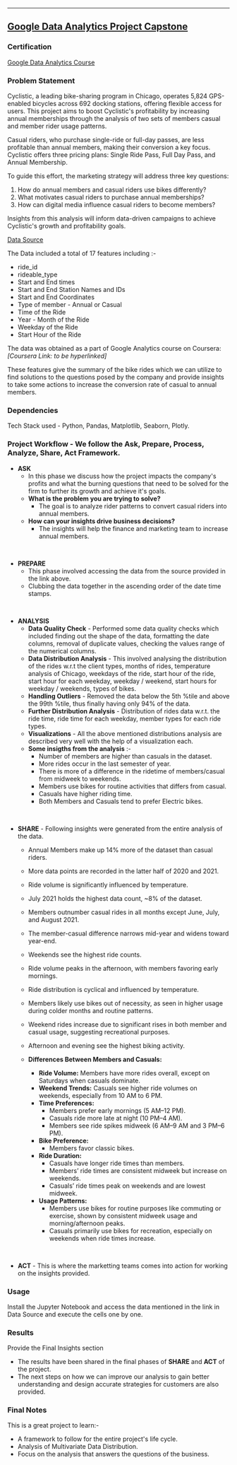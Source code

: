 ______

## [Google Data Analytics Project Capstone](https://github.com/SUPREME-CODER/Google-Analytics-Capstone-Project/blob/master/Google%20Analytics%20Capstone%20Project%201.ipynb)

### Certification
[Google Data Analytics Course](https://coursera.org/share/59978c03d5571cc3c5efc1bded3731d0)

### Problem Statement
Cyclistic, a leading bike-sharing program in Chicago, operates 5,824 GPS-enabled bicycles across 692 docking stations, offering flexible access for users. This project aims to boost Cyclistic's profitability by increasing annual memberships through the analysis of two sets of members casual and member rider usage patterns.

Casual riders, who purchase single-ride or full-day passes, are less profitable than annual members, making their conversion a key focus. Cyclistic offers three pricing plans: Single Ride Pass, Full Day Pass, and Annual Membership.

To guide this effort, the marketing strategy will address three key questions:

1. How do annual members and casual riders use bikes differently?
2. What motivates casual riders to purchase annual memberships?
3. How can digital media influence casual riders to become members?

Insights from this analysis will inform data-driven campaigns to achieve Cyclistic's growth and profitability goals.

[Data Source](https://divvy-tripdata.s3.amazonaws.com/index.html)

The Data included a total of 17 features including :-
* ride_id
* rideable_type
* Start and End times
* Start and End Station Names and IDs
* Start and End Coordinates
* Type of member - Annual or Casual
* Time of the Ride
* Year - Month of the Ride
* Weekday of the Ride
* Start Hour of the Ride

The data was obtained as a part of Google Analytics course on Coursera: _[Coursera Link: to be hyperlinked]_


These features give the summary of the bike rides which we can utilize to find solutions to the questions posed by the company and provide insights to take some actions to increase the conversion rate of casual to annual members.

### Dependencies
Tech Stack used - Python, Pandas, Matplotlib, Seaborn, Plotly.

### Project Workflow - We follow the Ask, Prepare, Process, Analyze, Share, Act Framework.
* **ASK**
    * In this phase we discuss how the project impacts the company's profits and what the burning questions that need to be solved for the firm to further its growth and achieve it's goals.
    * **What is the problem you are trying to solve?**
      * The goal is to analyze rider patterns to convert casual riders into annual members.
    * **How can your insights drive business decisions?**
      * The insights will help the finance and marketing team to increase annual members.

<br>

* **PREPARE**
    * This phase involved accessing the data from the source provided in the link above.
    * Clubbing the data together in the ascending order of the date time stamps.

<br>

* **ANALYSIS**
    * **Data Quality Check** - Performed some data quality checks which included finding out the shape of the data, formatting the date columns, removal of duplicate values, checking the values range of the numerical columns.
    * **Data Distribution Analysis** - This involved analysing the distribution of the rides w.r.t the client types, months of rides, temperature analysis of Chicago, weekdays of the ride, start hour of the ride, start hour for each weekday, weekday / weekend, start hours for weekday / weekends, types of bikes.
    * **Handling Outliers** - Removed the data below the 5th %tile and above the 99th %tile, thus finally having only 94% of the data.
    * **Further Distribution Analysis** - Distribution of rides data w.r.t. the ride time, ride time for each weekday, member types for each ride types. 
    * **Visualizations** - All the above mentioned distributions analysis are described very well with the help of a visualization each.
    * **Some insigths from the analysis** :-
        * Number of members are higher than casuals in the dataset.
        * More rides occur in the last semester of year.
        * There is more of a difference in the ridetime of members/casual from midweek to weekends.
        * Members use bikes for routine activities that differs from casual.
        * Casuals have higher riding time.
        * Both Members and Casuals tend to prefer Electric bikes.

<br>

* **SHARE** - Following insights were generated from the entire analysis of the data.
    * Annual Members make up 14% more of the dataset than casual riders.
    * More data points are recorded in the latter half of 2020 and 2021.
    * Ride volume is significantly influenced by temperature.
    * July 2021 holds the highest data count, ~8% of the dataset.
    * Members outnumber casual rides in all months except June, July, and August 2021.
    * The member-casual difference narrows mid-year and widens toward year-end.
    * Weekends see the highest ride counts.
    * Ride volume peaks in the afternoon, with members favoring early mornings.
    * Ride distribution is cyclical and influenced by temperature.
    * Members likely use bikes out of necessity, as seen in higher usage during colder months and routine patterns.
    * Weekend rides increase due to significant rises in both member and casual usage, suggesting recreational purposes.
    * Afternoon and evening see the highest biking activity.

    * **Differences Between Members and Casuals:**
        * **Ride Volume:** Members have more rides overall, except on Saturdays when casuals dominate.
        * **Weekend Trends:** Casuals see higher ride volumes on weekends, especially from 10 AM to 6 PM.
        * **Time Preferences:**
            * Members prefer early mornings (5 AM–12 PM).
            * Casuals ride more late at night (10 PM–4 AM).
            * Members see ride spikes midweek (6 AM–9 AM and 3 PM–6 PM).
        * **Bike Preference:**
            * Members favor classic bikes.
        * **Ride Duration:**
            * Casuals have longer ride times than members.
            * Members’ ride times are consistent midweek but increase on weekends.
            * Casuals’ ride times peak on weekends and are lowest midweek.
        * **Usage Patterns:**
            * Members use bikes for routine purposes like commuting or exercise, shown by consistent midweek usage and morning/afternoon peaks.
            * Casuals primarily use bikes for recreation, especially on weekends when ride times increase.

<br>

* **ACT** - This is where the marketting teams comes into action for working on the insights provided.

### Usage
Install the Jupyter Notebook and access the data mentioned in the link in Data Source and execute the cells one by one.

### Results
Provide the Final Insights section
* The results have been shared in the final phases of **SHARE** and **ACT** of the project.
* The next steps on how we can improve our analysis to gain better understanding and design accurate strategies for customers are also provided.


### Final Notes
This is a great project to learn:-
* A framework to follow for the entire project's life cycle.
* Analysis of Multivariate Data Distribution.
* Focus on the analysis that answers the questions of the business.


